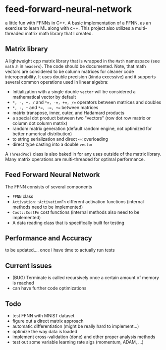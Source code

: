 # feed-forward-neural-network
 a little fun with FFNNs in C++. A basic implementation of a FFNN, as an exercise to learn ML along with c++. 
 This project also utilizes a multi-threaded matrix math library that I created.


 ## Matrix library

A lightweight cpp matrix library that is wrapped in the `Math` namespace (see `math.h` in `headers`). The code should be documented. Note, that math vectors are considered to be column matrices for cleaner code interoperability. It uses double precision (kinda excessive) and it supports several common operations used in linear algebra:
- Initialization with a single double `vector` will be considered a mathematical vector by default
- `*, -, +, /` and `*=, -=, +=, /=` operators between matrices and doubles
- `*, -, +` and `*=, -=, +=` between matrices
- matrix transpose, inner, outer, and Hadamard products
- a special dot product between two "vectors" (row dot row matrix or column dot column matrix)
- random matrix generation (default random engine, not optimized for better numerical distribution)
- to string serialization and direct `<<` overloading
- direct type casting into a double `vector`

A `ThreadPool` class is also baked in for any uses outside of the matrix library. Many matrix operations are multi-threaded for optimal performance.


## Feed Forward Neural Network
The FFNN consists of several components
- `FFNN` class
- `Activation::ActivationFn` different activation functions (internal methods need to be implemented)
- `Cost::CostFn` cost functions (internal methods also need to be implemented)
- A data reading class that is specifically built for testing

## Performance and Accuracy
to be updated.... once i have time to actually run tests


## Current issues
- (BUG) Terminate is called recursively once a certain amount of memory is reached
- can have further code optimizations

## Todo
- test FFNN with MNIST dataset
- figure out a direct matrix approach 
- automatic differentiation (might be really hard to implement...)
- optimize the way data is loaded
- implement cross-validation (done) and other proper analysis methods
- test out some variable learning rate algs (momentum, ADAM, ...)

